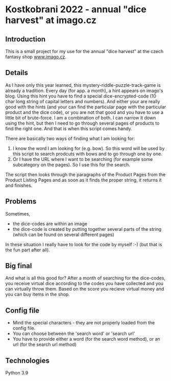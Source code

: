 # Kostkobrani 2022 - annual "dice harvest" at imago.cz

## Introduction
This is a small project for my use for the annual "dice harvest" at 
the czech fantasy shop www.imago.cz. 

## Details
As I have only this year learned, this mystery-riddle-puzzle-track-game is already a tradition.
Every day (for app. a month), a hint appears on imago's blog. Using this hint you have to find a special
dice-encrypted-code (10 char long string of capital letters and numbers).
And either your are really good with the hints (and your can find the particular page with the particular product
and the dice code), or you are not that good and you have to use a little bit of brute-force. 
I am a combination of both. I can narrow it down using the hint, but then I need to go through
several pages of products to find the right one. 
And that is when this script comes handy. 


There are basically two ways of finding what I am looking for:
1) I know the word I am looking for (e.g. bow). So this word will be used by this script to search prodcuts with bows
 and to go through one by one.
2) Or I have the URL where I want to be searching (for example some subcategory on the pages). So I use this for the search. 

The script then looks through the paragraphs of the Product Pages from the Product Listing Pages and as soon as 
it finds the proper string, it returns it and finishes. 

## Problems
Sometimes,
- the dice-codes are within an image
- the dice-code is created by putting together several parts of the string (which can be found on several different pages)


In these situation I really have to look for the code by myself :-) (but that is the fun part after all).

## Big final
And what is all this good for? After a month of searching for the dice-codes, you receive virtual dice according to the codes you 
have collected and you can virtually throw them. Based on the score you recieve virtual money and you can buy items in the shop.

## Config file
 - Mind the special characters - they are not properly loaded from the config file.
 - You can choose between the 'search word' or 'search url'
 - You have to provide either a word (for the search word method), or an url (for the search url method) 


## Technologies
Python 3.9
